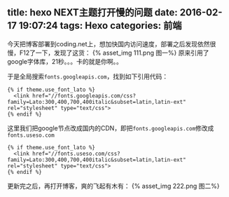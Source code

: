 title: hexo NEXT主题打开慢的问题
date: 2016-02-17 19:07:24
tags: Hexo
categories: 前端
---

今天把博客部署到coding.net上，想加快国内访问速度，部署之后发现依然很慢，F12了一下，发现了这货：
{% asset_img 111.png 图一%}
原来引用了google字体库，21秒。。。卡的就是你啊。。
<!-- more -->
于是全局搜索`fonts.googleapis.com`，找到如下引用代码：

```
{% if theme.use_font_lato %}
  <link href="//fonts.googleapis.com/css?family=Lato:300,400,700,400italic&subset=latin,latin-ext" rel="stylesheet" type="text/css">
{% endif %}
```
这里我们把google节点改成国内的CDN，即把`fonts.googleapis.com`修改成`fonts.useso.com`
```
{% if theme.use_font_lato %}
  <link href="//fonts.useso.com/css?family=Lato:300,400,700,400italic&subset=latin,latin-ext" rel="stylesheet" type="text/css">
{% endif %}
```
更新完之后，再打开博客，爽的飞起有木有：
{% asset_img 222.png 图二%}

